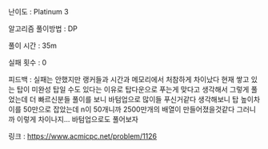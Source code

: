 난이도 : Platinum 3

알고리즘 풀이방법 : DP

풀이 시간 : 35m

실패 횟수 : 0

피드백 : 실패는 안했지만
랭커들과 시간과 메모리에서 처참하게 차이났다
현재 쌓고 있는 탑이 미완성 탑일 수도 있다는 이유로
탑다운으로 푸는게 맞다고 생각해서 그렇게 풀었는데
더 빠르신분들 풀이를 보니 바텀업으로 많이들 푸신거같다
생각해보니 탑 높이차이를 50만으로 잡았는데
n이 50개니까 2500만개의 배열이 만들어졌을것같다
그러니까
이렇게 차이나지... 바텀업으로도 풀어보자

링크 : https://www.acmicpc.net/problem/1126


